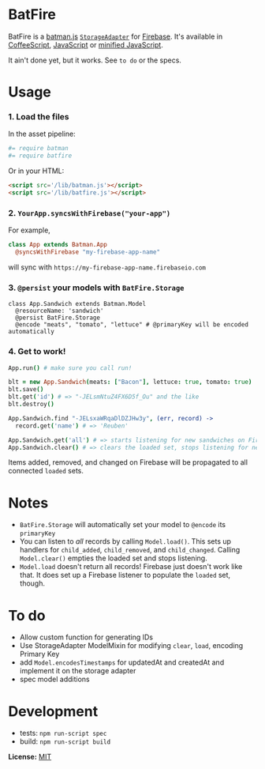 # BatFire

BatFire is a [batman.js](http://batmanjs.org/) [`StorageAdapter`](http://batmanjs.org/docs/api/batman.storageadapter.html) for [Firebase](https://www.firebase.com/). It's available in [CoffeeScript](https://raw.github.com/rmosolgo/batman-firebase/master/src/batman.firebase.coffee), [JavaScript](https://raw.github.com/rmosolgo/batman-firebase/master/batman.firebase.js) or [minified JavaScript](https://raw.github.com/rmosolgo/batman-firebase/master/batman.firebase.min.js).

It ain't done yet, but it works. See `to do` or the specs.

# Usage


### 1. Load the files

  In the asset pipeline:

  ```coffeescript
  #= require batman
  #= require batfire
  ```

  Or in your HTML:

  ```html
  <script src='/lib/batman.js'></script>
  <script src='/lib/batfire.js'></script>
  ```

### 2. `YourApp.syncsWithFirebase("your-app")`

  For example,

  ```coffeescript
  class App extends Batman.App
    @syncsWithFirebase "my-firebase-app-name"
  ```

  will sync with `https://my-firebase-app-name.firebaseio.com`

### 3. `@persist` your models with `BatFire.Storage`

  ```
  class App.Sandwich extends Batman.Model
    @resourceName: 'sandwich'
    @persist BatFire.Storage
    @encode "meats", "tomato", "lettuce" # @primaryKey will be encoded automatically
  ```

### 4. Get to work!

  ```coffeescript
  App.run() # make sure you call run!

  blt = new App.Sandwich(meats: ["Bacon"], lettuce: true, tomato: true)
  blt.save()
  blt.get('id') # => "-JELsmNtuZ4FX6D5f_Ou" and the like
  blt.destroy()

  App.Sandwich.find "-JELsxaWRqaDlDZJHw3y", (err, record) ->
    record.get('name') # => 'Reuben'

  App.Sandwich.get('all') # => starts listening for new sandwiches on Firebase, adds them to `Sandwich.loaded`
  App.Sandwich.clear() # => clears the loaded set, stops listening for new sandwiches
  ```

Items added, removed, and changed on Firebase will be propagated to all connected `loaded` sets.

# Notes

- `BatFire.Storage` will automatically set your model to `@encode` its `primaryKey`
- You can listen to _all_ records by calling `Model.load()`. This sets up handlers for `child_added`, `child_removed`, and `child_changed`. Calling `Model.clear()` empties the loaded set and stops listening.
- `Model.load` doesn't return all records! Firebase just doesn't work like that. It does set up a Firebase listener to populate the `loaded` set, though.

# To do

- Allow custom function for generating IDs
- Use StorageAdapter ModelMixin for modifying `clear`, `load`, encoding Primary Key
- add `Model.encodesTimestamps` for updatedAt and createdAt and implement it on the storage adapter
- spec model additions

# Development

- tests: `npm run-script spec`
- build: `npm run-script build`


__License:__ [MIT](http://opensource.org/licenses/MIT)

